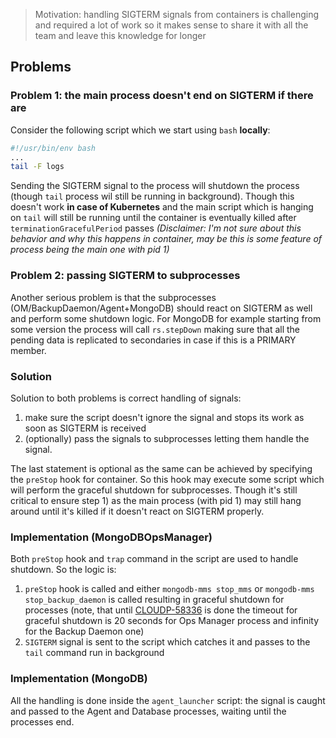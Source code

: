 > Motivation: handling SIGTERM signals from containers is challenging and required a lot of work so it makes sense to share
it with all the team and leave this knowledge for longer

## Problems

### Problem 1: the main process doesn't end on SIGTERM if there are 
Consider the following script which we start using `bash` **locally**:

```bash
#!/usr/bin/env bash
...
tail -F logs
```

Sending the SIGTERM signal to the process will shutdown the process (though `tail` process wil still be running
in background). Though this doesn't work **in case of Kubernetes** and the main script which is hanging on `tail` will still
be running until the container is eventually killed after `terminationGracefulPeriod` passes
*(Disclaimer: I'm not sure about this behavior and why this happens in container, may be this is some feature of process 
being the main one with pid 1)*

### Problem 2: passing SIGTERM to subprocesses
Another serious problem is that the subprocesses (OM/BackupDaemon/Agent+MongoDB) should react on SIGTERM as well and
perform some shutdown logic. For MongoDB for example starting from some version the process will call `rs.stepDown` making
sure that all the pending data is replicated to secondaries in case if this is a PRIMARY member.

### Solution

Solution to both problems is correct handling of signals:
1. make sure the script doesn't ignore the signal and stops its work as soon as SIGTERM is received
2. (optionally) pass the signals to subprocesses letting them handle the signal.

The last statement is optional as the same can be achieved by specifying the `preStop` hook for container. So this 
hook may execute some script which will perform the graceful shutdown for subprocesses. Though it's still critical 
to ensure step 1) as the main process (with pid 1) may still hang around until it's killed if it doesn't react on SIGTERM
properly.

### Implementation (MongoDBOpsManager)

Both `preStop` hook and `trap` command in the script are used to handle shutdown. So the logic is:
1. `preStop` hook is called and either `mongodb-mms stop_mms` or `mongodb-mms stop_backup_daemon` is called resulting 
in graceful shutdown for processes (note, that until [CLOUDP-58336](https://jira.mongodb.org/browse/CLOUDP-58336) is done the timeout for
graceful shutdown is 20 seconds for Ops Manager process and infinity for the Backup Daemon one)
2. `SIGTERM` signal is sent to the script which catches it and passes to the `tail` command run in background

### Implementation (MongoDB)

All the handling is done inside the `agent_launcher` script: the signal is caught and passed to the Agent and Database 
processes, waiting until the processes end.


 
